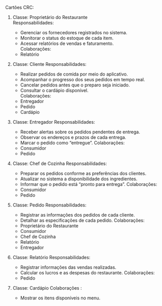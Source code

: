 
Cartões CRC:

1. Classe: Proprietário do Restaurante  
   Responsabilidades:  
   - Gerenciar os fornecedores registrados no sistema.  
   - Monitorar o status do estoque de cada item.  
   - Acessar relatórios de vendas e faturamento.  
   Colaborações: 
   - Relatório

2. Classe: Cliente
   Responsabilidades: 
   - Realizar pedidos de comida por meio do aplicativo.  
   - Acompanhar o progresso dos seus pedidos em tempo real.  
   - Cancelar pedidos antes que o preparo seja iniciado.  
   - Consultar o cardápio disponível.  
   Colaborações:  
   - Entregador  
   - Pedido  
   - Cardápio
      
3. Classe: Entregador
   Responsabilidades:
   - Receber alertas sobre os pedidos pendentes de entrega.
   - Observar os endereços e prazos de cada entrega.
   - Marcar o pedido como “entregue”.
   Colaborações:
   - Consumidor
   - Pedido

4. Classe: Chef de Cozinha
   Responsabilidades:
   - Preparar os pedidos conforme as preferências dos clientes.
   - Atualizar no sistema a disponibilidade dos ingredientes.
   - Informar que o pedido está “pronto para entrega”.
   Colaborações:
   - Consumidor
   - Pedido
     
5. Classe: Pedido
   Responsabilidades:
   - Registrar as informações dos pedidos de cada cliente.
   - Detalhar as especificações de cada pedido.
   Colaborações:
   - Proprietário do Restaurante
   - Consumidor
   - Chef de Cozinha
   - Relatório
   - Entregador

6. Classe: Relatório
   Responsabilidades:
   - Registrar informações das vendas realizadas.
   - Calcular os lucros e as despesas do restaurante.
   Colaborações:
   - Pedido

7. Classe: Cardápio
   Colaborações :
   - Mostrar os itens disponíveis no menu.
